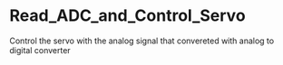 # Read_ADC_and_Control_Servo
Control the servo with the analog signal that convereted with analog to digital converter
